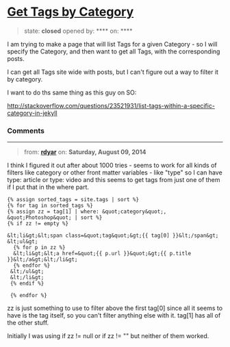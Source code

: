 # [Get Tags by Category](https://github.com/jekyll/jekyll-help/issues/114)

> state: **closed** opened by: **** on: ****

I am trying to make a page that will list Tags for a given Category - so I will specify the Category, and then want to get all Tags, with the corresponding posts.

I can get all Tags site wide with posts, but I can&#x27;t figure out a way to filter it by category.

I want to do ths same thing as this guy on SO:

http://stackoverflow.com/questions/23521931/list-tags-within-a-specific-category-in-jekyll




### Comments

---
> from: [**rdyar**](https://github.com/jekyll/jekyll-help/issues/114#issuecomment-51693573) on: **Saturday, August 09, 2014**

I think I figured it out after about 1000 tries - seems to work for all kinds of filters like category or other front matter variables - like &quot;type&quot; so I can have type: article or type: video and this seems to get tags from just one of them if I put that in the where part.

    {% assign sorted_tags = site.tags | sort %}
    {% for tag in sorted_tags %}
    {% assign zz = tag[1] | where: &quot;category&quot;, &quot;Photoshop&quot; | sort %}
    {% if zz != empty %}

    &lt;li&gt;&lt;span class=&quot;tag&quot;&gt;{{ tag[0] }}&lt;/span&gt;
    &lt;ul&gt;
      {% for p in zz %}
      &lt;li&gt;&lt;a href=&quot;{{ p.url }}&quot;&gt;{{ p.title }}&lt;/a&gt;&lt;/li&gt;
      {% endfor %}
     &lt;/ul&gt;
     &lt;/li&gt;
     {% endif %}

     {% endfor %}

zz is just something to use to filter above the first tag[0] since all it seems to have is the tag itself, so you can&#x27;t filter anything else with it. tag[1] has all of the other stuff.

Initially I was using if zz != null or if zz != &quot;&quot; but neither of them worked.

